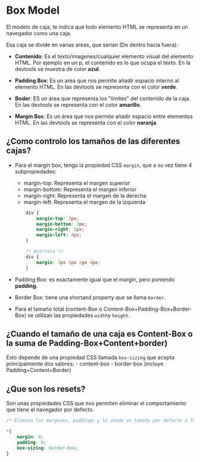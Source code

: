 # Box Model

El modelo de caja, te indica que todo elemento HTML se representa en un navegador como una caja.

Esa caja se divide en varias areas, que serian (De dentro hacia fuera):

- **Contenido**: Es el texto/imagenes/cualquier elemento visual del elemento HTML. Por ejemplo en un p, el contenido es lo que ocupa el texto. En la devtools se muestra de color **azul**.

- **Padding Box**: Es un area que nos permite añadir espacio interno al elemento HTML. En las devtools se representa con el color **verde**.

- **Boder**: ES un área que representa los "límites" del contenido de la caja. En las devtools se representa con el color **amarillo**.

- **Margin Box**: Es un área que nos permite añadir espacio entre elementos HTML. En las devtools se representa con el color **naranja**.

## ¿Como controlo los tamaños de las diferentes cajas?

- Para el margin box, tengo la propiedad CSS `margin`, que a su vez tiene 4 subpropiedades:
    - margin-top: Representa el margen superior
    - margin-bottom: Representa el margen inferior
    - margin-right: Representa el margen de la derecha
    - margin-left: Representa el margen de la izquierda

    ```css
        div {
            margin-top: 3px;
            margin-bottom: 2px;
            margin-right: 5px;
            margin-left: 4px;
        }

        /* Acortala */
        div {
            margin: 3px 5px 2px 4px;
        }

    ```
- Padding Box: es exactamente igual que el margin, pero poniendo **padding**.
- Border Box: tiene una shortand property que se llama `border`. 
- Para el tamaño total (content-Box o Content-Box+Padding-Box+Border-Box) se utilizan las propiedades `width`y `height`.

## ¿Cuando el tamaño de una caja es Content-Box o la suma de Padding-Box+Content+border)

Esto depende de una propiedad CSS llamada `box-sizing` que acepta principalmente dos valores:
    - content-box
    - border-box (incluye Padding+Content+Border)

## ¿Que son los resets?

Son unas propiedades CSS que nos permiten eliminar el comportamiento que tiene el navegador por defecto.

```css
/* Elimina los margenes, paddings y le añade un tamaño por defecto a TODOS los elementos HTML dentro de su BOX MODEL */

*{
    margin: 0;
    padding: 0;
    box-sizing: border-box;
}
```
